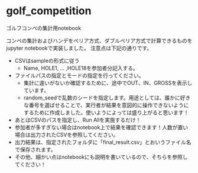 # golf_competition
ゴルフコンペの集計用notebook

コンペの集計およびハンデをペリア方式、ダブルペリア方式で計算できるものをjupyter notebookで実装しました。
注意点は下記の通りです。

- CSVはsampleの形式に従う
  - Name, HOLE1, ... ,HOLE18を参加者分記入する。
- ファイルパスの指定とモードの指定を行ってください。
  - 集計に違いがないか確認するために、途中でOUT、IN、GROSSを表示しています。
  - random_seedで乱数のシードを指定します。用途としては、誰かに好きな番号を選ばせることで、実行者が結果を意図的に操作できないようにするために作成しました。使いようによっては盛り上がると思います！
- あとはCSVのパスを指定し、Run Allを実施するだけ！
- 参加者が多すぎない場合はnotebook上で結果を確認できます！人数が置い場合は出力されたCSVを参照してください。
- 出力結果は、指定されたフォルダに「final_result.csv」とおいうファイル名で保存されます。
- その他、細かい点はnotebookにも説明を書いているので、そちらを参照してください！
